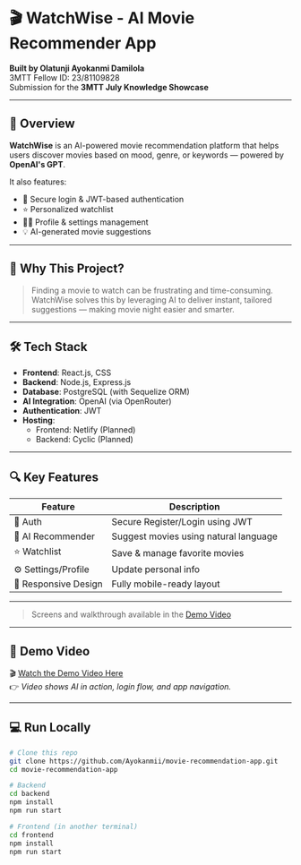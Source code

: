 # 🎬 WatchWise - AI Movie Recommender App

**Built by Olatunji Ayokanmi Damilola**  
3MTT Fellow ID: 23/81109828  
Submission for the **3MTT July Knowledge Showcase**

---

## 🚀 Overview

**WatchWise** is an AI-powered movie recommendation platform that helps users discover movies based on mood, genre, or keywords — powered by **OpenAI's GPT**.

It also features:

- 🔐 Secure login & JWT-based authentication
- ⭐ Personalized watchlist
- 🧑‍💻 Profile & settings management
- 💡 AI-generated movie suggestions

---

## 🧠 Why This Project?

> Finding a movie to watch can be frustrating and time-consuming. WatchWise solves this by leveraging AI to deliver instant, tailored suggestions — making movie night easier and smarter.

---

## 🛠️ Tech Stack

- **Frontend**: React.js, CSS
- **Backend**: Node.js, Express.js
- **Database**: PostgreSQL (with Sequelize ORM)
- **AI Integration**: OpenAI (via OpenRouter)
- **Authentication**: JWT
- **Hosting**: 
  - Frontend: Netlify (Planned)
  - Backend: Cyclic (Planned)

---

## 🔍 Key Features

| Feature | Description |
|--------|-------------|
| 🔐 Auth | Secure Register/Login using JWT |
| 🤖 AI Recommender | Suggest movies using natural language |
| ⭐ Watchlist | Save & manage favorite movies |
| ⚙️ Settings/Profile | Update personal info |
| 🧑 Responsive Design | Fully mobile-ready layout |

---

> Screens and walkthrough available in the [Demo Video](#-demo-video)

---

## 🎥 Demo Video

🎬 [Watch the Demo Video Here](https://loom.com/your-final-link-here)  
👉 *Video shows AI in action, login flow, and app navigation.*

---

## 💻 Run Locally

```bash
# Clone this repo
git clone https://github.com/Ayokanmii/movie-recommendation-app.git
cd movie-recommendation-app

# Backend
cd backend
npm install
npm run start

# Frontend (in another terminal)
cd frontend
npm install
npm run start
